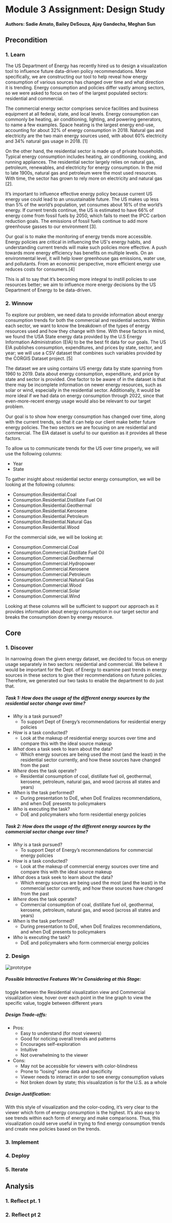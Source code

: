 # Module 3 Assignment: Design Study
#### Authors: Sadie Amato, Bailey DeSouza, Ajay Gandecha, Meghan Sun

## Precondition
### 1. Learn
The US Department of Energy has recently hired us to design a visualization tool to influence future data-driven policy recommendations. More specifically, we are constructing our tool to help reveal how energy consumption of various sources has changed over time and what direction it is trending. Energy consumption and policies differ vastly among sectors, so we were asked to focus on two of the largest populated sectors: residential and commercial. 

The commercial energy sector comprises service facilities and business equipment at all federal, state, and local levels. Energy consumption can commonly be heating, air conditioning, lighting, and powering generators, to name a few examples.  Space heating is the largest energy end-use, accounting for about 32% of energy consumption in 2018. Natural gas and electricity are the two main energy sources used, with about 60% electricity and 34% natural gas usage in 2018. [1]

On the other hand, the residential sector is made up of private households. Typical energy consumption includes heating, air conditioning, cooking, and running appliances. 
The residential sector largely relies on natural gas, petroleum, renewables, and electricity for energy consumption. In the mid to late 1900s, natural gas and petroleum were the most used resources. With time, the sector has grown to rely more on electricity and natural gas [2].
 
It’s important to influence effective energy policy because current US energy use could lead to an unsustainable future. The US makes up less than 5% of the world’s population, yet consumes about 16% of the world’s energy. If current trends continue, the US is estimated to have 66% of energy come from fossil fuels by 2050, which fails to meet the IPCC carbon reduction goals. The emissions of fossil fuels continue to add more greenhouse gasses to our environment [3]. 

Our goal is to make the monitoring of energy trends more accessible. Energy policies are critical in influencing the US's energy habits, and understanding current trends will make such policies more effective. A push towards more energy efficiency has benefits on multiple levels. On an environmental level, it will help lower greenhouse gas emissions, water use, and pollutants. From an economic perspective, more efficient energy use reduces costs for consumers.[4] 
  
This is all to say that it’s becoming more integral to instill policies to use resources better; we aim to influence more energy decisions by the US Department of Energy to be data-driven.

### 2. Winnow
To explore our problem, we need data to provide information about energy consumption trends for both the commercial and residential sectors. Within each sector, we want to know the breakdown of the types of energy resources used and how they change with time. With these factors in mind, we found the USA State energy data provided by the U.S Energy Information Administration (EIA) to be the best fit data for our goals. The US EIA publishes consumption, expenditures, and prices by state, sector, and year; we will use a CSV dataset that combines such variables provided by the CORGIS Dataset project. [5]

The dataset we are using contains US energy data by state spanning from 1960 to 2019. Data about energy consumption, expenditure, and price by state and sector is provided. One factor to be aware of in the dataset is that there may be incomplete information on newer energy resources, such as solar or wind, especially in the residential sector. Additionally, it would be more ideal if we had data on energy consumption through 2022, since that even-more-recent energy usage would also be relevant to our target problem.

Our goal is to show how energy consumption has changed over time, along with the current trends, so that it can help our client make better future energy policies. The two sectors we are focusing on are residential and commercial. The EIA dataset is useful to our question as it provides all these factors. 

To allow us to communicate trends for the US over time properly, we will use the following columns:
- Year 
- State

To gather insight about residential sector energy consumption, we will be looking at the following columns: 
- Consumption.Residential.Coal
- Consumption.Residential.Distillate Fuel Oil
- Consumption.Residential.Geothermal
- Consumption.Residential.Kerosene
- Consumption.Residential.Petroleum
- Consumption.Residential.Natural Gas
- Consumption.Residential.Wood

For the commercial side, we will be looking at: 
- Consumption.Commercial.Coal
- Consumption.Commercial.Distillate Fuel Oil
- Consumption.Commercial.Geothermal
- Consumption.Commercial.Hydropower
- Consumption.Commercial.Kerosene
- Consumption.Commercial.Petroleum
- Consumption.Commercial.Natural Gas
- Consumption.Commercial.Wood
- Consumption.Commercial.Solar
- Consumption.Commercial.Wind

Looking at these columns will be sufficient to support our approach as it provides information about energy consumption in our target sector and breaks the consumption down by energy resource.


## Core
### 1. Discover
In narrowing down the given energy dataset, we decided to focus on energy usage separately in two sectors: residential and commercial. We believe it would be important for the Dept. of Energy to examine past trends in energy sources in these sectors to give their recommendations on future policies. Therefore, we generated our two tasks to enable the department to do just that.
##### Task 1: How does the usage of the different energy sources by the residential sector change over time?
- _Why_ is a task pursued?
  - To support Dept of Energy’s recommendations for residential energy policies 
- _How_ is a task conducted?
  - Look at the makeup of residential energy sources over time and compare this with the ideal source makeup
- _What_ does a task seek to learn about the data?
  - Which energy sources are being used the most (and the least) in the residential sector currently, and how these sources have changed from the past
- _Where_ does the task operate?
  - Residential consumption of coal, distillate fuel oil, geothermal, kerosene, petroleum, natural gas, and wood (across all states and years)
- _When_ is the task performed?
  - During presentation to DoE, when DoE finalizes recommendations, and when DoE presents to policymakers
- _Who_ is executing the task? 
  - DoE and policymakers who form residential energy policies

##### Task 2: How does the usage of the different energy sources by the commercial sector change over time?
- _Why_ is a task pursued?
  - To support Dept of Energy’s recommendations for commercial energy policies 
- _How_ is a task conducted?
  - Look at the makeup of commercial energy sources over time and compare this with the ideal source makeup
- _What_ does a task seek to learn about the data?
  - Which energy sources are being used the most (and the least) in the commercial sector currently, and how these sources have changed from the past
- _Where_ does the task operate?
  - Commercial consumption of coal, distillate fuel oil, geothermal, kerosene, petroleum, natural gas, and wood (across all states and years)
- _When_ is the task performed?
  - During presentation to DoE, when DoE finalizes recommendations, and when DoE presents to policymakers
- _Who_ is executing the task? 
  - DoE and policymakers who form commercial energy policies

### 2. Design
![prototype](prototype.png)
##### Possible Interactive Features We're Considering at this Stage: 
toggle between the Residential visualization view and Commercial visualization view, hover over each point in the line graph to view the specific value, toggle between different years
##### Design Trade-offs:
- Pros:
  - Easy to understand (for most viewers)
  - Good for noticing overall trends and patterns
  - Encourages self-exploration
  - Intuitive 
  - Not overwhelming to the viewer
- Cons:
  - May not be accessible for viewers with color-blindness
  - Prone to “losing” some data and specificity
  - Viewer needs to interact in order to see energy consumption values
  - Not broken down by state; this visualization is for the U.S. as a whole
##### Design Justification: 
With this style of visualization and the color-coding, it’s very clear to the viewer which form of energy consumption is the highest. It’s also easy to see trends within each form of energy and make comparisons. Thus, this visualization could serve useful in trying to find energy consumption trends and create new policies based on the trends.

### 3. Implement
### 4. Deploy
### 5. Iterate

## Analysis
### 1. Reflect pt. 1
### 2. Reflect pt 2

